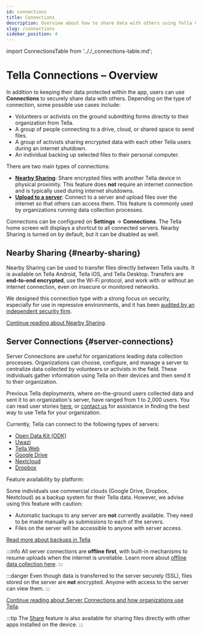```yaml
---
id: connections
title: Connections
description: Overview about how to share data with others using Tella Connections - Server Connections (Google Drive, Dropbox, Uwazi, ODK, Tella Web and Nextcloud) and Nearby Sharing (offline sharing)
slug: /connections
sidebar_position: 4
---
```


import ConnectionsTable from '.././_connections-table.md';


# Tella Connections – Overview

In addition to keeping their data protected within the app, users can use **Connections** to securely share data with others. Depending on the type of connection, some possible use cases include:
- Volunteers or activists on the ground submitting forms directly to their organization from Tella.
- A group of people connecting to a drive, cloud, or shared space to send files.
- A group of activists sharing encrypted data with each other Tella users during an internet shutdown.
- An individual backing up selected files to their personal computer.


There are two main types of connections:
- [**Nearby Sharing**](#nearby-sharing): Share encrypted files with another Tella device in physical proximity. This feature does **not** require an internet connection and is typically used during internet shutdowns.
- [**Upload to a server**](#server-connections): Connect to a server and upload files over the internet so that others can access them. This feature is commonly used by organizations running data collection processes.

Connections can be configured on **Settings** → **Connections**. The Tella home screen will displays a shortcut to all connected servers. Nearby Sharing is turned on by default, but it can be disabled as well.


## Nearby Sharing {#nearby-sharing}

Nearby Sharing can be used to transfer files directly between Tella vaults. It is available on Tella Android, Tella iOS, and Tella Desktop. Transfers are **end-to-end encrypted**, use the Wi-Fi protocol, and work with or without an internet connection, even on insecure or monitored networks.

We designed this connection type with a strong focus on security, especially for use in repressive environments, and it has been [audited by an independent security firm](/security-and-privacy#security-audits).

[Continue reading about Nearby Sharing](/nearby-sharing).


## Server Connections {#server-connections}

Server Connections are useful for organizations leading data collection processes. Organizations can choose, configure, and manage a server to centralize data collected by volunteers or activists in the field. These individuals gather information using Tella on their devices and then send it to their organization.

Previous Tella deployments, where on-the-ground users collected data and sent it to an organization's server, have ranged from 1 to 2,000 users. You can read user stories [here](/user-stories), or [contact us](/contact) for assistance in finding the best way to use Tella for your organization.

Currently, Tella can connect to the following types of servers:

* [Open Data Kit (ODK)](/odk)
* [Uwazi](/uwazi)
* [Tella Web](/tella-web)
* [Google Drive](/g-drive)
* [Nextcloud](/nextcloud)
* [Dropbox](/dropbox)

Feature availability by platform:
<ConnectionsTable/>

Some individuals use commercial clouds (Google Drive, Dropbox, Nextcloud) as a backup system for their Tella data. However, we advise using this feature with caution:
- Automatic backups to any server are **not** currently available. They need to be made manually as submissions to each of the servers.
- Files on the server will be accessible to anyone with server access.

[Read more about backups in Tella](/features#backup-files)

:::info
All server connections are **offline first**, with built-in mechanisms to resume uploads when the internet is unreliable. Learn more about [offline data collection here](/features#offline-data-collection).
:::

:::danger
Even though data is transferred to the server securely (SSL), files stored on the server are **not** encrypted. Anyone with access to the server can view them.
:::

[Continue reading about Server Connections and how organizations use Tella](/for_organizations).



:::tip
The [Share](/features#share-button) feature is also available for sharing files directly with other apps installed on the device.
:::
